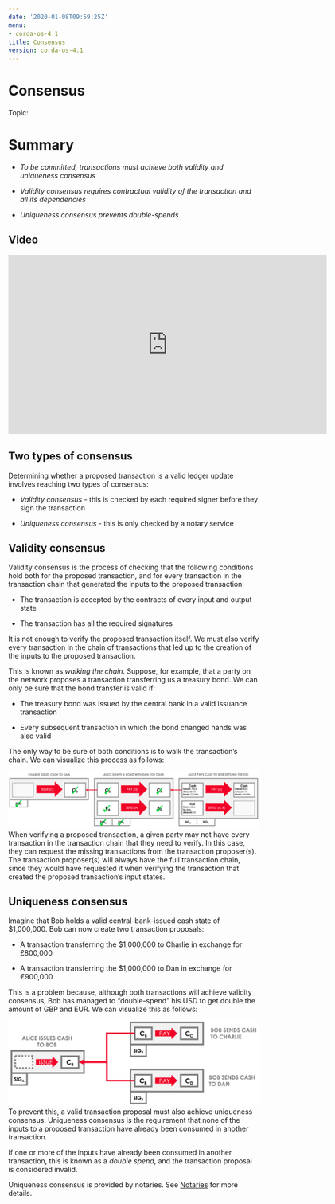 ```yaml
---
date: '2020-01-08T09:59:25Z'
menu:
- corda-os-4.1
title: Consensus
version: corda-os-4.1
---
```



# Consensus

<div class="r3-o-topic" role="alert"><span>Topic: </span>


# Summary


* *To be committed, transactions must achieve both validity and uniqueness consensus*


* *Validity consensus requires contractual validity of the transaction and all its dependencies*


* *Uniqueness consensus prevents double-spends*



</div>

## Video

<iframe src="https://player.vimeo.com/video/214138438" width="640" height="360" frameborder="0" webkitallowfullscreen="true" mozallowfullscreen="true" allowfullscreen="true"></iframe>


<p></p>

## Two types of consensus

Determining whether a proposed transaction is a valid ledger update involves reaching two types of consensus:


* *Validity consensus* - this is checked by each required signer before they sign the transaction


* *Uniqueness consensus* - this is only checked by a notary service



## Validity consensus

Validity consensus is the process of checking that the following conditions hold both for the proposed transaction,
                and for every transaction in the transaction chain that generated the inputs to the proposed transaction:


* The transaction is accepted by the contracts of every input and output state


* The transaction has all the required signatures


It is not enough to verify the proposed transaction itself. We must also verify every transaction in the chain of
                transactions that led up to the creation of the inputs to the proposed transaction.

This is known as *walking the chain*. Suppose, for example, that a party on the network proposes a transaction
                transferring us a treasury bond. We can only be sure that the bond transfer is valid if:


* The treasury bond was issued by the central bank in a valid issuance transaction


* Every subsequent transaction in which the bond changed hands was also valid


The only way to be sure of both conditions is to walk the transaction’s chain. We can visualize this process as follows:

![validation consensus](resources/validation-consensus.png "validation consensus")When verifying a proposed transaction, a given party may not have every transaction in the transaction chain that they
                need to verify. In this case, they can request the missing transactions from the transaction proposer(s). The
                transaction proposer(s) will always have the full transaction chain, since they would have requested it when
                verifying the transaction that created the proposed transaction’s input states.


## Uniqueness consensus

Imagine that Bob holds a valid central-bank-issued cash state of $1,000,000. Bob can now create two transaction
                proposals:


* A transaction transferring the $1,000,000 to Charlie in exchange for £800,000


* A transaction transferring the $1,000,000 to Dan in exchange for €900,000


This is a problem because, although both transactions will achieve validity consensus, Bob has managed to
                “double-spend” his USD to get double the amount of GBP and EUR. We can visualize this as follows:

![uniqueness consensus](resources/uniqueness-consensus.png "uniqueness consensus")To prevent this, a valid transaction proposal must also achieve uniqueness consensus. Uniqueness consensus is the
                requirement that none of the inputs to a proposed transaction have already been consumed in another transaction.

If one or more of the inputs have already been consumed in another transaction, this is known as a *double spend*,
                and the transaction proposal is considered invalid.

Uniqueness consensus is provided by notaries. See [Notaries](key-concepts-notaries.md) for more details.



